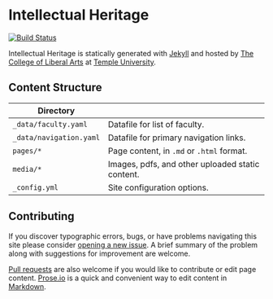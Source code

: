 # Intellectual Heritage

[![Build Status][travis-img]][travis]

Intellectual Heritage is statically generated with [Jekyll](https://jekyllrb.com) and hosted by [The College of Liberal Arts](https://liberalarts.temple.edu) at [Temple University](https://temple.edu).

## Content Structure

| Directory |  |
| --- | --- |
| ````_data/faculty.yaml```` | Datafile for list of faculty. |
| ````_data/navigation.yaml```` | Datafile for primary   navigation links. |
| ````pages/*```` | Page content, in ````.md```` or ````.html```` format. |
| ````media/*```` | Images, pdfs, and other uploaded static content. |
| ````_config.yml```` | Site configuration options. |

## Contributing

If you discover typographic errors, bugs, or have problems navigating this site please consider [opening a new issue][issue]. A brief summary of the problem along with suggestions for improvement are welcome.

[Pull requests][pr] are also welcome if you would like to contribute or edit page content. [Prose.io][prose] is a quick and convenient way to edit content in [Markdown][md].


[travis]: https://travis-ci.org/TULiberalArts/Intellectual-Heritage
[travis-img]: https://travis-ci.org/TULiberalArts/Intellectual-Heritage.svg?branch=master
[jekyll]: https://https://jekyllrb.com
[issue]: https://github.com/TULiberalArts/Intellectual-Heritage/issues
[pr]: https://help.github.com/articles/about-pull-requests/
[prose]: https://prose.io/#TULiberalArts/Intellectual-Heritage
[md]: http://whatismarkdown.com/
